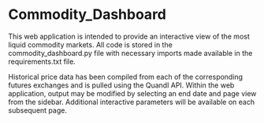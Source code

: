 # Commodity_Dashboard

This web application is intended to provide an interactive view of the most liquid commodity markets.
All code is stored in the commodity_dashboard.py file with necessary imports made available in the
requirements.txt file. 

Historical price data has been compiled from each of the corresponding futures exchanges and is pulled 
using the Quandl API. Within the web application, output may be modified by selecting an end date 
and page view from the sidebar. Additional interactive parameters will be available on each subsequent page.
